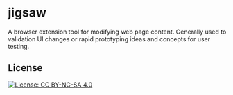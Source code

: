 # jigsaw
A browser extension tool for modifying web page content. Generally used to validation UI changes or rapid prototyping ideas and concepts for user testing.


## License

[![License: CC BY-NC-SA 4.0](https://img.shields.io/badge/License-CC%20BY--NC--SA%204.0-lightgrey.svg)](https://creativecommons.org/licenses/by-nc-sa/4.0/)
